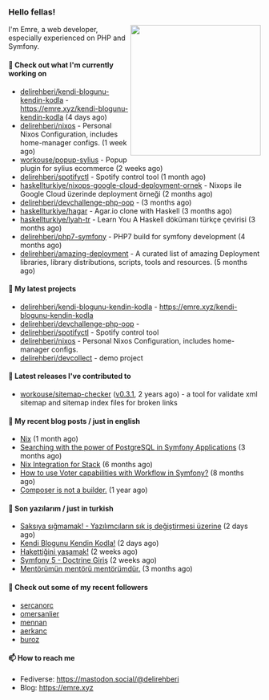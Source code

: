 <h3>Hello fellas!</h3>
 

<img align="right" src="https://media.giphy.com/media/ZE6HYckyroMWwSp11C/giphy-downsized.gif" width="260">

I'm Emre, a web developer, especially experienced on PHP and Symfony.

#### 👷 Check out what I'm currently working on

- [delirehberi/kendi-blogunu-kendin-kodla](https://github.com/delirehberi/kendi-blogunu-kendin-kodla) - https://emre.xyz/kendi-blogunu-kendin-kodla (4 days ago)
- [delirehberi/nixos](https://github.com/delirehberi/nixos) - Personal Nixos Configuration, includes home-manager configs. (1 week ago)
- [workouse/popup-sylius](https://github.com/workouse/popup-sylius) - Popup plugin for sylius ecommerce (2 weeks ago)
- [delirehberi/spotifyctl](https://github.com/delirehberi/spotifyctl) - Spotify control tool (1 month ago)
- [haskellturkiye/nixops-google-cloud-deployment-ornek](https://github.com/haskellturkiye/nixops-google-cloud-deployment-ornek) - Nixops ile Google Cloud üzerinde deployment örneği (2 months ago)
- [delirehberi/devchallenge-php-oop](https://github.com/delirehberi/devchallenge-php-oop) -  (3 months ago)
- [haskellturkiye/hagar](https://github.com/haskellturkiye/hagar) - Agar.io clone with Haskell (3 months ago)
- [haskellturkiye/lyah-tr](https://github.com/haskellturkiye/lyah-tr) - Learn You A Haskell dökümanı türkçe çevirisi (3 months ago)
- [delirehberi/php7-symfony](https://github.com/delirehberi/php7-symfony) - PHP7 build for symfony development (4 months ago)
- [delirehberi/amazing-deployment](https://github.com/delirehberi/amazing-deployment) - A curated list of amazing Deployment libraries, library distributions, scripts, tools and resources. (5 months ago)

#### 🌱 My latest projects

- [delirehberi/kendi-blogunu-kendin-kodla](https://github.com/delirehberi/kendi-blogunu-kendin-kodla) - https://emre.xyz/kendi-blogunu-kendin-kodla
- [delirehberi/devchallenge-php-oop](https://github.com/delirehberi/devchallenge-php-oop) - 
- [delirehberi/spotifyctl](https://github.com/delirehberi/spotifyctl) - Spotify control tool
- [delirehberi/nixos](https://github.com/delirehberi/nixos) - Personal Nixos Configuration, includes home-manager configs.
- [delirehberi/devcollect](https://github.com/delirehberi/devcollect) - demo project

#### 🔭 Latest releases I've contributed to

- [workouse/sitemap-checker](https://github.com/workouse/sitemap-checker) ([v0.3.1](https://github.com/workouse/sitemap-checker/releases/tag/v0.3.1), 2 years ago) - a tool for validate xml sitemap and sitemap index files for broken links

#### 📜 My recent blog posts / just in english

- [Nix](https://emre.xyz/nix) (1 month ago)
- [Searching with the power of PostgreSQL in Symfony Applications](https://emre.xyz/searching-with-the-power-of-postgresql-in-symfony-applications) (3 months ago)
- [Nix Integration for Stack](https://emre.xyz/nix-integration-for-stack) (6 months ago)
- [How to use Voter capabilities with Workflow in Symfony?](https://emre.xyz/how-to-use-voter-capabilities-with-workflow-in-symfony) (8 months ago)
- [Composer is not a builder.](https://emre.xyz/composer-is-not-a-builder) (1 year ago)

#### 📜 Son yazılarım / just in turkish

- [Saksıya sığmamak! - Yazılımcıların sık iş değiştirmesi üzerine](https://emre.xyz/saksiya-sigmamak-yazilimcilarin-sik-is-degistirmesi-uzerine) (2 days ago)
- [Kendi Blogunu Kendin Kodla!](https://emre.xyz/kendi-blogunu-kendin-kodla) (2 days ago)
- [Hakettiğini yaşamak!](https://emre.xyz/hakettigini-yasamak) (2 weeks ago)
- [Symfony 5 - Doctrine Giriş](https://emre.xyz/symfony-5-doctrine-giris) (2 weeks ago)
- [Mentörümün mentörü mentörümdür.](https://emre.xyz/mentorumun-mentoru-mentorumdur) (3 months ago)

#### 👯 Check out some of my recent followers

- [sercanorc](https://github.com/sercanorc)
- [omersanlier](https://github.com/omersanlier)
- [mennan](https://github.com/mennan)
- [aerkanc](https://github.com/aerkanc)
- [buroz](https://github.com/buroz)

#### 📫 How to reach me

- Fediverse: https://mastodon.social/@delirehberi
- Blog: https://emre.xyz
